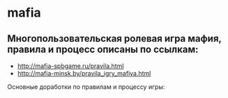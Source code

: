 # mafia

## Многопользовательская ролевая игра мафия, правила и процесс описаны по ссылкам:
* http://mafia-spbgame.ru/pravila.html
* http://mafia-minsk.by/pravila_igry_mafiya.html

Основные доработки по правилам и процессу игры:
